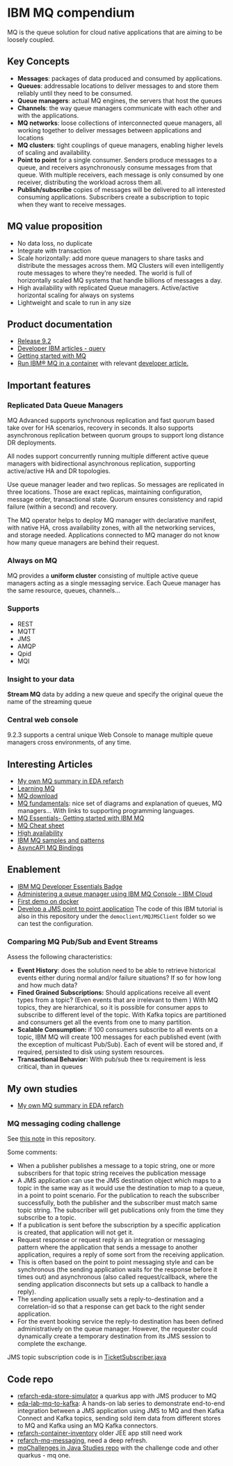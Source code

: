 # IBM MQ compendium

MQ is the queue solution for cloud native applications that are aiming to be loosely coupled.

## Key Concepts

* **Messages**: packages of data produced and consumed by applications.
* **Queues**: addressable locations to deliver messages to and store them reliably until they need to be consumed.
* **Queue managers**: actual MQ engines, the servers that host the queues
* **Channels**: the way queue managers communicate with each other and with the applications.
* **MQ networks**: loose collections of interconnected queue managers, all working together to deliver messages between applications and locations
* **MQ clusters**: tight couplings of queue managers, enabling higher levels of scaling and availability.
* **Point to point** for a single consumer. Senders produce messages to a queue, and receivers asynchronously consume messages from that queue. With multiple receivers, each message is only consumed by one receiver, distributing the workload across them all.
* **Publish/subscribe** copies of messages will be delivered to all interested consuming applications. Subscribers create a subscription to topic when they want to receive messages.

## MQ value proposition

* No data loss, no duplicate
* Integrate with transaction
* Scale horizontally: add more queue managers to share tasks and distribute the messages across them. 
MQ Clusters will even intelligently route messages to where they’re needed. 
The world is full of horizontally scaled MQ systems that handle billions of messages a day.
* High availability with replicated Queue managers. Active/active horizontal scaling for always on systems
* Lightweight and scale to run in any size

## Product documentation

* [Release 9.2](https://www.ibm.com/support/knowledgecenter/en/SSFKSJ_9.2.0/com.ibm.mq.pro.doc/q001020_.htm)
* [Developer IBM articles - query](https://developer.ibm.com/?q=MQ)
* [Getting started with MQ](https://developer.ibm.com/gettingstarted/ibm-mq/)
* [Run IBM® MQ in a container](https://github.com/ibm-messaging/mq-container) with relevant [developer article.](https://developer.ibm.com/tutorials/mq-connect-app-queue-manager-containers/)

## Important features

### Replicated Data Queue Managers

MQ Advanced supports synchronous replication and fast quorum based take over for HA scenarios, recovery in seconds. 
It also supports asynchronous replication between quorum groups to support long distance DR deployments.

All nodes support concurrently running multiple different active queue managers with bidirectional asynchronous replication,
supporting active/active HA and DR topologies.

Use queue manager leader and two replicas. So messages are replicated in three locations. 
Those are exact replicas, maintaining configuration, message order, transactional state.
Quorum ensures consistency and rapid failure (within a second) and recovery.

The  MQ operator helps to deploy MQ manager with declarative manifest, with native HA, cross availability zones,
with all the networking services, and storage needed. Applications connected to MQ manager do not know
how many queue managers are behind their request.

### Always on MQ

MQ provides a **uniform cluster** consisting of multiple active queue managers acting as a single messaging service.
Each Queue manager has the same resource, queues, channels...

### Supports

* REST
* MQTT
* JMS
* AMQP
* Qpid
* MQI

### Insight to your data

**Stream MQ** data by adding a new queue and specify the original queue the  name of the streaming queue

### Central web console

9.2.3 supports a central unique Web Console to manage multiple queue managers cross environments, of any time.

## Interesting Articles 

* [My own MQ summary in EDA refarch](https://ibm-cloud-architecture.github.io/refarch-eda/technology/mq/)
* [Learning MQ](http://ibm.biz/learn-mq) 
* [MQ download](http://ibm.biz/mq-downloads) 
* [MQ fundamentals](https://developer.ibm.com/articles/mq-fundamentals/): nice set of diagrams and explanation of queues, MQ managers... 
With links to supporting programming languages.
* [MQ Essentials- Getting started with IBM MQ](https://developer.ibm.com/messaging/learn-mq/mq-tutorials/getting-started-mq/)
* [MQ Cheat sheet](https://developer.ibm.com/messaging/learn-mq/mq-tutorials/dev-cheat-sheet/)
* [High availability](https://pages.github.ibm.com/cloudpakbringup/mq-deployment-guide/high-availability/intro/)
* [IBM MQ samples and patterns](http://ibm.biz/mq-dev-patterns)
* [AsyncAPI MQ Bindings](https://github.com/asyncapi/bindings/tree/master/ibmmq)

## Enablement

* [IBM MQ Developer Essentials Badge](https://developer.ibm.com/series/badge-ibm-mq-developer-essentials/)
* [Administering a queue manager using IBM MQ Console - IBM Cloud](https://cloud.ibm.com/docs/mqcloud?topic=mqcloud-mqoc_admin_mqweb)
* [First demo on docker](https://developer.ibm.com/tutorials/mq-connect-app-queue-manager-windows/#docker)
* [Develop a JMS point to point application](https://developer.ibm.com/tutorials/mq-develop-mq-jms/) The code of this IBM tutorial is also in this repository under the `democlient/MQJMSClient` folder so we can test the configuration.

### Comparing MQ Pub/Sub and Event Streams

Assess the following characteristics:

* **Event History**: does the solution need to be able to retrieve historical events either during normal and/or failure situations? If so for how long and how much data?
* **Fined Grained Subscriptions:** Should applications receive all event types from a topic? (Even events that are irrelevant to them ) With MQ topics, they are hierarchical, so it is possible for consumer apps to subscribe to different level of the topic. With Kafka topics 
are partitioned and consumers get all the events from one to many partition.
* **Scalable Consumption:** if 100 consumers subscribe to all events on a topic, IBM MQ will create 100 messages for each published event (with the exception of multicast Pub/Sub). Each of event will be stored and, 
if required, persisted to disk using system resources.
* **Transactional Behavior:** With pub/sub thee tx requirement is less critical, than in queues

## My own studies

* [My own MQ summary in EDA refarch](https://ibm-cloud-architecture.github.io/refarch-eda/technology/mq/)

### MQ messaging coding challenge

See [this note](/java/mqChallenge) in this repository.

Some comments:

* When a publisher publishes a message to a topic string, one or more subscribers for that topic string receives the publication message
* A JMS application can use the JMS destination object which maps to a topic in the same way as it would use 
the destination to map to a queue, in a point to point scenario. For the publication to reach the subscriber 
successfully, both the publisher and the subscriber must match same topic string. The subscriber will get 
publications only from the time they subscribe to a topic.
* If a publication is sent before the subscription by a specific application is created, that application will not get it.
* Request response or request reply is an integration or messaging pattern where the application that sends a message to another application, requires a reply of some sort from the receiving application.
* This is often based on the point to point messaging style and can be synchronous (the sending application waits for the response before it times out) and asynchronous (also called request/callback, where the sending application disconnects but sets up a callback to handle a reply).
* The sending application usually sets a reply-to-destination and a correlation-id so that a response can get back to the right sender application.
* For the event booking service the reply-to destination has been defined administratively on the queue manager. However, the requester could dynamically create a temporary destination from its JMS session to complete the exchange.

JMS topic subscription code is in [TicketSubscriber.java]()

## Code repo

* [refarch-eda-store-simulator](https://github.com/ibm-cloud-architecture/refarch-eda-store-simulator) a quarkus app with JMS producer
to MQ
* [eda-lab-mq-to-kafka](https://github.com/ibm-cloud-architecture/eda-lab-mq-to-kafka): A hands-on lab series to demonstrate end-to-end integration between a JMS application using JMS to MQ and then Kafka Connect and Kafka topics, sending sold item data from different stores to MQ and Kafka using an MQ Kafka connectors.
* [refarch-container-inventory](https://github.com/ibm-cloud-architecture/refarch-container-inventory) older JEE app still need work
* [refarch-mq-messaging](https://github.com/ibm-cloud-architecture/refarch-mq-messaging), need a deep refresh.
* [mqChallenges in Java Studies repo](https://github.com/jbcodeforce/java-studies) with the challenge code and other quarkus - mq one.